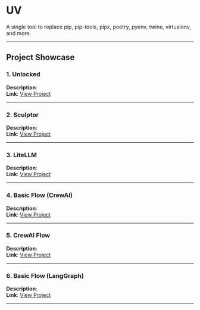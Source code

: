 # UV

A single tool to replace pip, pip-tools, pipx, poetry, pyenv, twine, virtualenv, and more.

---

## Project Showcase

### 1. Unlocked
**Description**:    
**Link**: [View Project](https://github.com/EngineerAbdulQadir/UV/tree/main/Gauge/01%20-%20Unlocked/uv-helloworld)

---

### 2. Sculptor
**Description**:    
**Link**: [View Project](https://github.com/EngineerAbdulQadir/UV/tree/main/Gauge/02%20-%20Sculptor)

---

### 3. LiteLLM
**Description**:    
**Link**: [View Project](https://github.com/EngineerAbdulQadir/UV/tree/main/Gauge/03%20-%20LiteLLM)

---

### 4. Basic Flow (CrewAI)
**Description**:   
**Link**: [View Project](https://github.com/EngineerAbdulQadir/UV/tree/main/Gauge/04%20-%20Flow)

---

### 5. CrewAI Flow
**Description**:   
**Link**: [View Project](https://github.com/EngineerAbdulQadir/UV/tree/main/Gauge/05%20-%20CrewAI%20Flow/grinding)

---

### 6. Basic Flow (LangGraph)
**Description**:   
**Link**: [View Project](https://github.com/EngineerAbdulQadir/UV/tree/main/Gauge/06%20-%20Basic%20Flow%20(LangGraph)/langgraph-flow)

---
